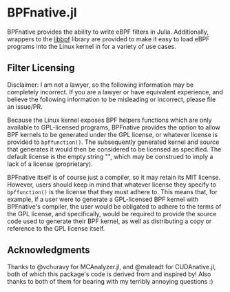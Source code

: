 # BPFnative.jl

BPFnative provides the ability to write eBPF filters in Julia. Additionally,
wrappers to the [libbpf](https://github.com/libbpf/libbpf) library are provided
to make it easy to load eBPF programs into the Linux kernel in for a variety of
use cases.

## Filter Licensing

Disclaimer: I am not a lawyer, so the following information may be completely
incorrect. If you are a lawyer or have equivalent experience, and believe the
following information to be misleading or incorrect, please file an issue/PR.

Because the Linux kernel exposes BPF helpers functions which are only
available to GPL-licensed programs, BPFnative provides the option to allow BPF
kernels to be generated under the GPL license, or whatever license is
provided to `bpffunction()`. The subsequently generated kernel and
source that generates it would then be considered to be licensed as
specified. The default license is the empty string "", which may be construed
to imply a lack of a license (proprietary).

BPFnative itself is of course just a compiler, so it may retain its MIT
license. However, users should keep in mind that whatever license they specify
to `bpffunction()` is the license that they must adhere to. This means
that, for example, if a user were to generate a GPL-licensed BPF kernel with
BPFnative's compiler, the user would be obligated to adhere to the terms of
the GPL license, and specifically, would be required to provide the source
code used to generate their BPF kernel, as well as distributing a copy or
reference to the GPL license itself.

## Acknowledgments
Thanks to @vchuravy for MCAnalyzer.jl, and @maleadt for CUDAnative.jl, both of
which this package's code is derived from and inspired by! Also thanks to both
of them for bearing with my terribly annoying questions :)
